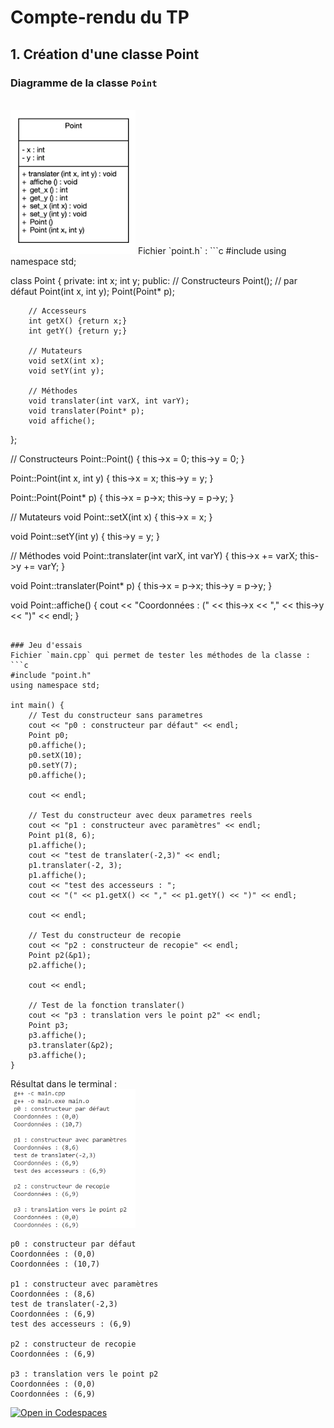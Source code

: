 # Compte-rendu du TP

## 1. Création d'une classe Point
### Diagramme de la classe `Point`

<br>
<img src="img/Diagramme_classe_point.png" alt="diagramme" width="200" />
Fichier `point.h` :
```c
#include <iostream>
using namespace std;

class Point {
	private:
		int x;
		int y;
	public:
		// Constructeurs
		Point(); // par défaut
        Point(int x, int y);
		Point(Point* p);

		// Accesseurs
		int getX() {return x;}
		int getY() {return y;}
		
		// Mutateurs
		void setX(int x);
		void setY(int y);

		// Méthodes
		void translater(int varX, int varY);
		void translater(Point* p);
		void affiche();

};

// Constructeurs
Point::Point() {
	this->x = 0;
	this->y = 0;
}

Point::Point(int x, int y) {
	this->x = x;
	this->y = y;
}

Point::Point(Point* p) {
	this->x = p->x;
	this->y = p->y;
}


// Mutateurs
void Point::setX(int x) {
	this->x = x;
}

void Point::setY(int y) {
	this->y = y;
}

// Méthodes
void Point::translater(int varX, int varY) {
    this->x += varX;
    this->y += varY;
}

void Point::translater(Point* p) {
	this->x = p->x;
	this->y = p->y;
}

void Point::affiche() {
    cout << "Coordonnées : (" << this->x << "," << this->y << ")" << endl;
} 
```

### Jeu d'essais
Fichier `main.cpp` qui permet de tester les méthodes de la classe :
```c
#include "point.h"
using namespace std;

int main() {
    // Test du constructeur sans parametres
    cout << "p0 : constructeur par défaut" << endl;
    Point p0;
    p0.affiche();
    p0.setX(10);
    p0.setY(7);
    p0.affiche();

    cout << endl;
    
    // Test du constructeur avec deux parametres reels
    cout << "p1 : constructeur avec paramètres" << endl;
    Point p1(8, 6);
    p1.affiche();
    cout << "test de translater(-2,3)" << endl;
    p1.translater(-2, 3);
    p1.affiche();
    cout << "test des accesseurs : ";
    cout << "(" << p1.getX() << "," << p1.getY() << ")" << endl;

    cout << endl;
    
    // Test du constructeur de recopie
    cout << "p2 : constructeur de recopie" << endl;
    Point p2(&p1);
    p2.affiche();

    cout << endl;
    
    // Test de la fonction translater()
    cout << "p3 : translation vers le point p2" << endl;
    Point p3;
    p3.affiche();
    p3.translater(&p2);
    p3.affiche();
}
```

Résultat dans le terminal :
<br>
<img src="img/test_classe_point.png" alt="image" width="200" />
```text
p0 : constructeur par défaut
Coordonnées : (0,0)
Coordonnées : (10,7)

p1 : constructeur avec paramètres
Coordonnées : (8,6)
test de translater(-2,3)
Coordonnées : (6,9)
test des accesseurs : (6,9)

p2 : constructeur de recopie
Coordonnées : (6,9)

p3 : translation vers le point p2
Coordonnées : (0,0)
Coordonnées : (6,9)
```






[![Open in Codespaces](https://classroom.github.com/assets/launch-codespace-2972f46106e565e64193e422d61a12cf1da4916b45550586e14ef0a7c637dd04.svg)](https://classroom.github.com/open-in-codespaces?assignment_repo_id=17879395)
